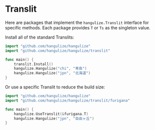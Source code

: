 # Translit

Here are packages that implement the `hangulize.Translit` interface for
specific methods. Each package provides `T` or `Ts` as the singleton value.

Install all of the standard Translits:

```go
import "github.com/hangulize/hangulize"
import "github.com/hangulize/hangulize/translit"

func main() {
    translit.Install()
    hangulize.Hangulize("chi", "靑島")
    hangulize.Hangulize("jpn", "北海道")
}
```

Or use a specific Translit to reduce the build size:

```go
import "github.com/hangulize/hangulize"
import "github.com/hangulize/hangulize/translit/furigana"

func main() {
    hangulize.UseTranslit(&furigana.T)
    hangulize.Hangulize("jpn", "自由ヶ丘")
}
```
